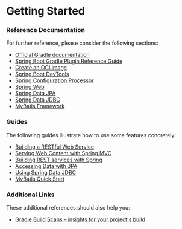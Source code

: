 # Getting Started

### Reference Documentation
For further reference, please consider the following sections:

* [Official Gradle documentation](https://docs.gradle.org)
* [Spring Boot Gradle Plugin Reference Guide](https://docs.spring.io/spring-boot/docs/2.6.13/gradle-plugin/reference/html/)
* [Create an OCI image](https://docs.spring.io/spring-boot/docs/2.6.13/gradle-plugin/reference/html/#build-image)
* [Spring Boot DevTools](https://docs.spring.io/spring-boot/docs/2.6.13/reference/htmlsingle/#using.devtools)
* [Spring Configuration Processor](https://docs.spring.io/spring-boot/docs/2.6.13/reference/htmlsingle/#appendix.configuration-metadata.annotation-processor)
* [Spring Web](https://docs.spring.io/spring-boot/docs/2.6.13/reference/htmlsingle/#web)
* [Spring Data JPA](https://docs.spring.io/spring-boot/docs/2.6.13/reference/htmlsingle/#data.sql.jpa-and-spring-data)
* [Spring Data JDBC](https://docs.spring.io/spring-boot/docs/2.6.13/reference/htmlsingle/#data.sql.jdbc)
* [MyBatis Framework](https://mybatis.org/spring-boot-starter/mybatis-spring-boot-autoconfigure/)

### Guides
The following guides illustrate how to use some features concretely:

* [Building a RESTful Web Service](https://spring.io/guides/gs/rest-service/)
* [Serving Web Content with Spring MVC](https://spring.io/guides/gs/serving-web-content/)
* [Building REST services with Spring](https://spring.io/guides/tutorials/rest/)
* [Accessing Data with JPA](https://spring.io/guides/gs/accessing-data-jpa/)
* [Using Spring Data JDBC](https://github.com/spring-projects/spring-data-examples/tree/master/jdbc/basics)
* [MyBatis Quick Start](https://github.com/mybatis/spring-boot-starter/wiki/Quick-Start)

### Additional Links
These additional references should also help you:

* [Gradle Build Scans – insights for your project's build](https://scans.gradle.com#gradle)

